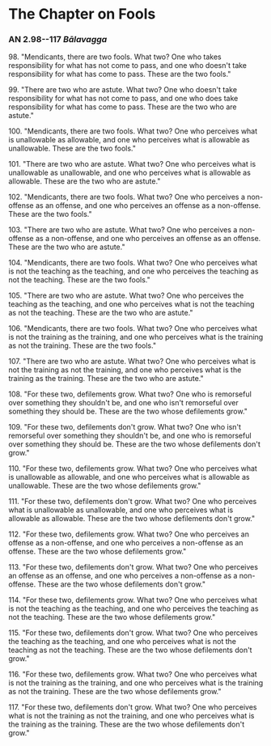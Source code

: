 # The Chapter on Fools

### AN 2.98--117 *Bālavagga*

98\. "Mendicants, there are two fools. What two? One who takes responsibility
for what has not come to pass, and one who doesn't take responsibility
for what has come to pass. These are the two fools."

<!--pg-->
99\. "There are two who are astute. What two? One who doesn't take
responsibility for what has not come to pass, and one who does take
responsibility for what has come to pass. These are the two who are
astute."

<!--pg-->
100\. "Mendicants, there are two fools. What two? One who perceives what is
unallowable as allowable, and one who perceives what is allowable as
unallowable. These are the two fools."

<!--pg-->
101\. "There are two who are astute. What two? One who perceives what is
unallowable as unallowable, and one who perceives what is allowable as
allowable. These are the two who are astute."

<!--pg-->
102\. "Mendicants, there are two fools. What two? One who perceives a
non-offense as an offense, and one who perceives an offense as a
non-offense. These are the two fools."

<!--pg-->
103\. "There are two who are astute. What two? One who perceives a non-offense
as a non-offense, and one who perceives an offense as an offense. These
are the two who are astute."

<!--pg-->
104\. "Mendicants, there are two fools. What two? One who perceives what is
not the teaching as the teaching, and one who perceives the teaching as
not the teaching. These are the two fools."

<!--pg-->
105\. "There are two who are astute. What two? One who perceives the teaching
as the teaching, and one who perceives what is not the teaching as not
the teaching. These are the two who are astute."

<!--pg-->
106\. "Mendicants, there are two fools. What two? One who perceives what is
not the training as the training, and one who perceives what is the
training as not the training. These are the two fools."

<!--pg-->
107\. "There are two who are astute. What two? One who perceives what is not
the training as not the training, and one who perceives what is the
training as the training. These are the two who are astute."

<!--pg-->
108\. "For these two, defilements grow. What two? One who is remorseful over
something they shouldn't be, and one who isn't remorseful over something
they should be. These are the two whose defilements grow."

<!--pg-->
109\. "For these two, defilements don't grow. What two? One who isn't
remorseful over something they shouldn't be, and one who is remorseful
over something they should be. These are the two whose defilements don't
grow."

<!--pg-->
110\. "For these two, defilements grow. What two? One who perceives what is
unallowable as allowable, and one who perceives what is allowable as
unallowable. These are the two whose defilements grow."

<!--pg-->
111\. "For these two, defilements don't grow. What two? One who perceives what
is unallowable as unallowable, and one who perceives what is allowable
as allowable. These are the two whose defilements don't grow."

<!--pg-->
112\. "For these two, defilements grow. What two? One who perceives an offense
as a non-offense, and one who perceives a non-offense as an offense.
These are the two whose defilements grow."

<!--pg-->
113\. "For these two, defilements don't grow. What two? One who perceives an
offense as an offense, and one who perceives a non-offense as a
non-offense. These are the two whose defilements don't grow."

<!--pg-->
114\. "For these two, defilements grow. What two? One who perceives what is
not the teaching as the teaching, and one who perceives the teaching as
not the teaching. These are the two whose defilements grow."

<!--pg-->
115\. "For these two, defilements don't grow. What two? One who perceives the
teaching as the teaching, and one who perceives what is not the teaching
as not the teaching. These are the two whose defilements don't grow."

<!--pg-->
116\. "For these two, defilements grow. What two? One who perceives what is
not the training as the training, and one who perceives what is the
training as not the training. These are the two whose defilements grow."

<!--pg-->
117\. "For these two, defilements don't grow. What two? One who perceives what
is not the training as not the training, and one who perceives what is
the training as the training. These are the two whose defilements don't
grow."
